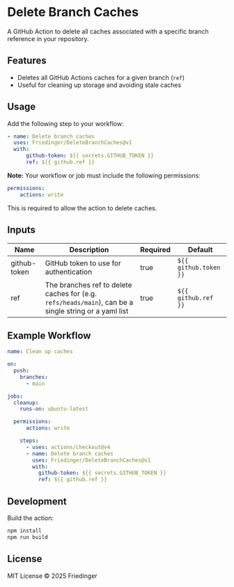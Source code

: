 # Delete Branch Caches

A GitHub Action to delete all caches associated with a specific branch reference in your repository.

## Features

-   Deletes all GitHub Actions caches for a given branch (`ref`)
-   Useful for cleaning up storage and avoiding stale caches

## Usage

Add the following step to your workflow:

```yaml
- name: Delete branch caches
  uses: Friedinger/DeleteBranchCaches@v1
  with:
      github-token: ${{ secrets.GITHUB_TOKEN }}
      ref: ${{ github.ref }}
```

**Note:** Your workflow or job must include the following permissions:

```yaml
permissions:
    actions: write
```

This is required to allow the action to delete caches.

## Inputs

| Name         | Description                                                                                           | Required | Default               |
| ------------ | ----------------------------------------------------------------------------------------------------- | -------- | --------------------- |
| github-token | GitHub token to use for authentication                                                                | true     | `${{ github.token }}` |
| ref          | The branches ref to delete caches for (e.g. `refs/heads/main`), can be a single string or a yaml list | true     | `${{ github.ref }}`   |

## Example Workflow

```yaml
name: Clean up caches

on:
  push:
    branches:
      - main

jobs:
  cleanup:
    runs-on: ubuntu-latest

  permissions:
      actions: write

    steps:
      - uses: actions/checkout@v4
      - name: Delete branch caches
        uses: Friedinger/DeleteBranchCaches@v1
        with:
          github-token: ${{ secrets.GITHUB_TOKEN }}
          ref: ${{ github.ref }}
```

## Development

Build the action:

```sh
npm install
npm run build
```

## License

MIT License © 2025 Friedinger
